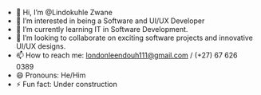 - 👋 Hi, I’m @Lindokuhle Zwane
- 👀 I’m interested in being a Software and UI/UX Developer
- 🌱 I’m currently learning IT in Software Development.
- 💞️ I’m looking to collaborate on exciting software projects and innovative UI/UX designs.
- 📫 How to reach me: londonleendouh111@gmail.com / (+27) 67 626 0389
- 😄 Pronouns: He/Him
- ⚡ Fun fact: Under construction

<!---
Sainttyga/Sainttyga is a ✨ special ✨ repository because its `README.md` (this file) appears on your GitHub profile.
You can click the Preview link to take a look at your changes.
--->
